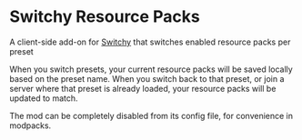 # Switchy Resource Packs

A client-side add-on for [Switchy](https://modrinth.com/mod/switchy) that switches enabled resource packs per preset

When you switch presets, your current resource packs will be saved locally based on the preset name. When you switch back to that preset, or join a server where that preset is already loaded, your resource packs will be updated to match.

The mod can be completely disabled from its config file, for convenience in modpacks.
